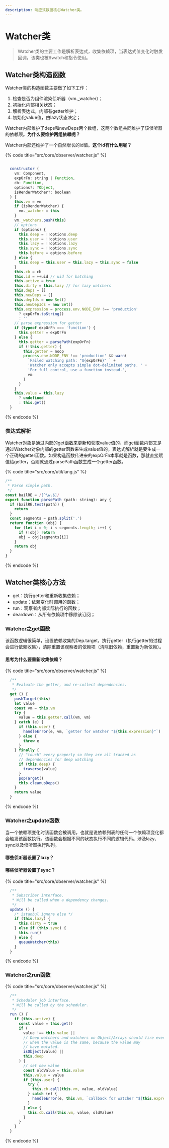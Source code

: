 ```yaml
---
description: 响应式数据核心Watcher类。
---
```


# Watcher类

> Watcher类的主要工作是解析表达式，收集依赖项，当表达式值变化时触发回调，该类也被$watch和指令使用。

## Watcher类构造函数

Watcher类的构造函数主要做了如下工作：

1. 检查是否为组件渲染侦听器（vm.\_watcher）；
2. 初始化内部相关状态；
3. 解析表达式，内部有getter维护；
4. 初始化value值，由lazy状态决定；

Watcher内部维护了deps和newDeps两个数组，这两个数组共同维护了该侦听器的依赖项。**为什么要维护两组依赖呢？**

Watcher内部还维护了一个自然增长的id值。**这个id有什么用呢？**

{% code title="src/core/observer/watcher.js" %}
```javascript

  constructor (
    vm: Component,
    expOrFn: string | Function,
    cb: Function,
    options?: ?Object,
    isRenderWatcher?: boolean
  ) {
    this.vm = vm
    if (isRenderWatcher) {
      vm._watcher = this
    }
    vm._watchers.push(this)
    // options
    if (options) {
      this.deep = !!options.deep
      this.user = !!options.user
      this.lazy = !!options.lazy
      this.sync = !!options.sync
      this.before = options.before
    } else {
      this.deep = this.user = this.lazy = this.sync = false
    }
    this.cb = cb
    this.id = ++uid // uid for batching
    this.active = true
    this.dirty = this.lazy // for lazy watchers
    this.deps = []
    this.newDeps = []
    this.depIds = new Set()
    this.newDepIds = new Set()
    this.expression = process.env.NODE_ENV !== 'production'
      ? expOrFn.toString()
      : ''
    // parse expression for getter
    if (typeof expOrFn === 'function') {
      this.getter = expOrFn
    } else {
      this.getter = parsePath(expOrFn)
      if (!this.getter) {
        this.getter = noop
        process.env.NODE_ENV !== 'production' && warn(
          `Failed watching path: "${expOrFn}" ` +
          'Watcher only accepts simple dot-delimited paths. ' +
          'For full control, use a function instead.',
          vm
        )
      }
    }
    this.value = this.lazy
      ? undefined
      : this.get()
  }
```
{% endcode %}

### 表达式解析

Watcher对象是通过内部的get函数来更新和获取value值的，而get函数内部又是通过Watcher对象内部的getter函数来生成value值的。表达式解析就是要生成一个正确的getter函数。如果构造函数传进来的expOrFn本事就是函数，那就直接赋值给getter，否则就通过parsePath函数生成一个getter函数。

{% code title="src/core/util/lang.js" %}
```javascript
/**
 * Parse simple path.
 */
const bailRE = /[^\w.$]/
export function parsePath (path: string): any {
  if (bailRE.test(path)) {
    return
  }
  const segments = path.split('.')
  return function (obj) {
    for (let i = 0; i < segments.length; i++) {
      if (!obj) return
      obj = obj[segments[i]]
    }
    return obj
  }
}
```
{% endcode %}

## Watcher类核心方法

* get：执行getter和重新收集依赖；
* update：依赖变化时调用的函数；
* run：观察者内部实际执行的函数；
* deardown：从所有依赖项中移除该订阅；

### Watcher之get函数

该函数逻辑很简单，设置依赖收集的Dep.target，执行getter（执行getter的过程会进行依赖收集），清除重置该观察者的依赖项（清除旧依赖，重置新为新依赖）。

#### 思考为什么要重新收集依赖？

{% code title="src/core/observer/watcher.js" %}
```javascript
  /**
   * Evaluate the getter, and re-collect dependencies.
   */
  get () {
    pushTarget(this)
    let value
    const vm = this.vm
    try {
      value = this.getter.call(vm, vm)
    } catch (e) {
      if (this.user) {
        handleError(e, vm, `getter for watcher "${this.expression}"`)
      } else {
        throw e
      }
    } finally {
      // "touch" every property so they are all tracked as
      // dependencies for deep watching
      if (this.deep) {
        traverse(value)
      }
      popTarget()
      this.cleanupDeps()
    }
    return value
  }
```
{% endcode %}

### Watcher之update函数

当一个依赖项变化时该函数会被调用，也就是说依赖列表的任何一个依赖项变化都会触发该函数执行。该函数会根据不同的状态执行不同的逻辑代码。涉及lazy、sync以及侦听器执行队列。

####  哪些侦听器设置了lazy？

#### 哪些侦听器设置了sync？

{% code title="src/core/observer/watcher.js" %}
```javascript
  /**
   * Subscriber interface.
   * Will be called when a dependency changes.
   */
  update () {
    /* istanbul ignore else */
    if (this.lazy) {
      this.dirty = true
    } else if (this.sync) {
      this.run()
    } else {
      queueWatcher(this)
    }
  }
```
{% endcode %}

### Watcher之run函数

{% code title="src/core/observer/watcher.js" %}
```javascript
  /**
   * Scheduler job interface.
   * Will be called by the scheduler.
   */
  run () {
    if (this.active) {
      const value = this.get()
      if (
        value !== this.value ||
        // Deep watchers and watchers on Object/Arrays should fire even
        // when the value is the same, because the value may
        // have mutated.
        isObject(value) ||
        this.deep
      ) {
        // set new value
        const oldValue = this.value
        this.value = value
        if (this.user) {
          try {
            this.cb.call(this.vm, value, oldValue)
          } catch (e) {
            handleError(e, this.vm, `callback for watcher "${this.expression}"`)
          }
        } else {
          this.cb.call(this.vm, value, oldValue)
        }
      }
    }
  }
```
{% endcode %}







